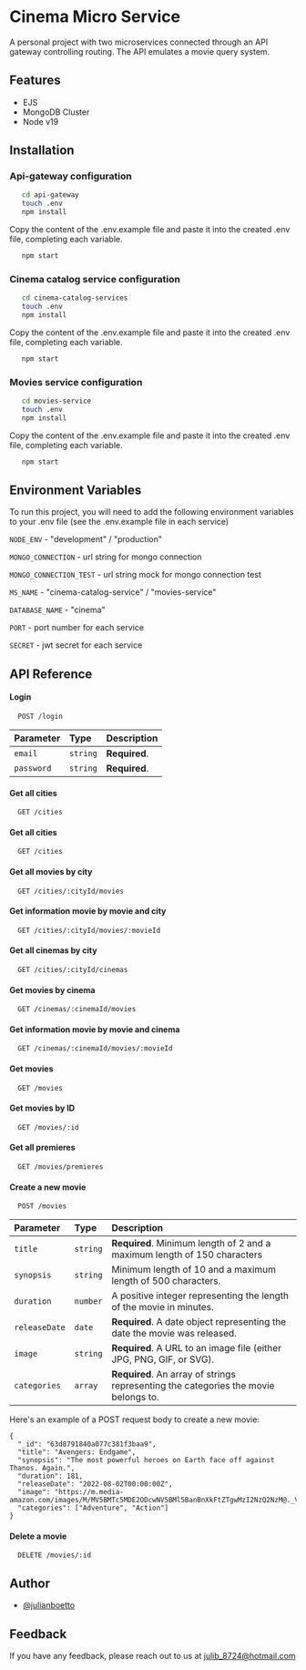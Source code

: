 # Cinema Micro Service

A personal project with two microservices connected through an API
gateway controlling routing. The API emulates a movie query system.

## Features

- EJS
- MongoDB Cluster
- Node v19

## Installation

### Api-gateway configuration

```bash
   cd api-gateway
   touch .env
   npm install
```

Copy the content of the .env.example file and paste it into the created .env file, completing each variable.

```bash
   npm start
```


### Cinema catalog service configuration

```bash
   cd cinema-catalog-services
   touch .env
   npm install
```

Copy the content of the .env.example file and paste it into the created .env file, completing each variable.

```bash
   npm start
```

### Movies service configuration

```bash
   cd movies-service
   touch .env
   npm install
```

Copy the content of the .env.example file and paste it into the created .env file, completing each variable.

```bash
   npm start
```


## Environment Variables

To run this project, you will need to add the following environment variables to your .env file (see the .env.example file in each service)

`NODE_ENV` - "development" / "production"

`MONGO_CONNECTION` - url string for mongo connection

`MONGO_CONNECTION_TEST` - url string mock for mongo connection test

`MS_NAME` - "cinema-catalog-service" / "movies-service"

`DATABASE_NAME` - "cinema"

`PORT` - port number for each service

`SECRET` - jwt secret for each service

## API Reference

#### Login

```http
  POST /login
```

| Parameter    | Type       | Description           |
| :----------- | :--------- | :-------------------- |
| `email`    | `string` | **Required**.  |
| `password` | `string` | **Required**.   |

#### Get all cities

```http
  GET /cities
```


#### Get all cities

```http
  GET /cities
```

#### Get all movies by city

```http
  GET /cities/:cityId/movies
```

#### Get information movie by movie and city

```http
  GET /cities/:cityId/movies/:movieId
```

#### Get all cinemas by city

```http
  GET /cities/:cityId/cinemas
```

#### Get movies by cinema

```http
  GET /cinemas/:cinemaId/movies
```

#### Get information movie by movie and cinema

```http
  GET /cinemas/:cinemaId/movies/:movieId
```

#### Get movies

```http
  GET /movies
```

#### Get movies by ID

```http
  GET /movies/:id
```

#### Get all premieres

```http
  GET /movies/premieres
```

#### Create a new movie

```http
  POST /movies
```

| Parameter       | Type       | Description                                                                               |
| :-------------- | :--------- | :---------------------------------------------------------------------------------------- |
| `title`       | `string` | **Required**. Minimum length of 2 and a maximum length of 150 characters            |
| `synopsis`    | `string` | Minimum length of 10 and a maximum length of 500 characters.                              |
| `duration`    | `number` | A positive integer representing the length of the movie in minutes.                       |
| `releaseDate` | `date`   | **Required**. A date object representing the date the movie was released.          |
| `image`       | `string` | **Required**. A URL to an image file (either JPG, PNG, GIF, or SVG).               |
| `categories`  | `array`  | **Required**. An array of strings representing the categories the movie belongs to. |

Here's an example of a POST request body to create a new movie:

```
{
  "_id": "63d8791840a077c381f3baa9",
  "title": "Avengers: Endgame",
  "synopsis": "The most powerful heroes on Earth face off against Thanos. Again.",
  "duration": 181,
  "releaseDate": "2022-08-02T00:00:00Z",
  "image": "https://m.media-amazon.com/images/M/MV5BMTc5MDE2ODcwNV5BMl5BanBnXkFtZTgwMzI2NzQ2NzM@._V1_UX182_CR0,0,182,268_AL_.jpg",
  "categories": ["Adventure", "Action"]
}
```

#### Delete a movie

```http
  DELETE /movies/:id
```

## Author

- [@julianboetto](https://www.github.com/julianboetto)

## Feedback

If you have any feedback, please reach out to us at [julib_8724@hotmail.com](mailto:julib_8724@hotmail.com)
